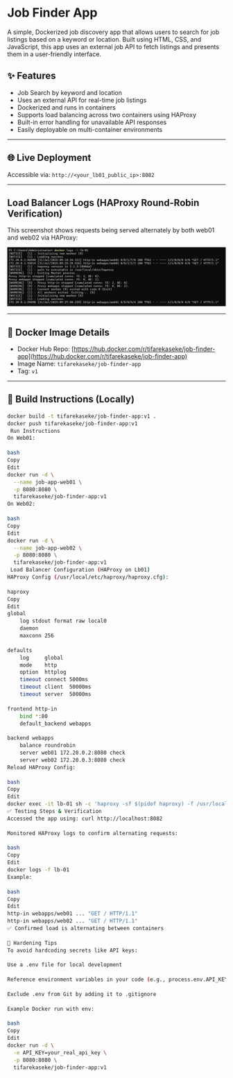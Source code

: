 # Job Finder App

A simple, Dockerized job discovery app that allows users to search for job listings based on a keyword or location. Built using HTML, CSS, and JavaScript, this app uses an external job API to fetch listings and presents them in a user-friendly interface.

## ✨ Features

-  Job Search by keyword and location  
-  Uses an external API for real-time job listings  
-  Dockerized and runs in containers  
-  Supports load balancing across two containers using HAProxy  
-  Built-in error handling for unavailable API responses  
-  Easily deployable on multi-container environments

---

## 🌐 Live Deployment
Accessible via: `http://<your_lb01_public_ip>:8082`

---

##  Load Balancer Logs (HAProxy Round-Robin Verification)

This screenshot shows requests being served alternately by both web01 and web02 via HAProxy:

![HAProxy Logs](./Screenshot%202025-07-31%20113206.png)

---

## 🐳 Docker Image Details

- Docker Hub Repo: [https://hub.docker.com/r/tifarekaseke/job-finder-app](https://hub.docker.com/r/tifarekaseke/job-finder-app)
- Image Name: `tifarekaseke/job-finder-app`
- Tag: `v1`

---

## 🔧 Build Instructions (Locally)

```bash
docker build -t tifarekaseke/job-finder-app:v1 .
docker push tifarekaseke/job-finder-app:v1
 Run Instructions
On Web01:

bash
Copy
Edit
docker run -d \
  --name job-app-web01 \
  -p 8080:8080 \
  tifarekaseke/job-finder-app:v1
On Web02:

bash
Copy
Edit
docker run -d \
  --name job-app-web02 \
  -p 8080:8080 \
  tifarekaseke/job-finder-app:v1
 Load Balancer Configuration (HAProxy on Lb01)
HAProxy Config (/usr/local/etc/haproxy/haproxy.cfg):

haproxy
Copy
Edit
global
    log stdout format raw local0
    daemon
    maxconn 256

defaults
    log     global
    mode    http
    option  httplog
    timeout connect 5000ms
    timeout client  50000ms
    timeout server  50000ms

frontend http-in
    bind *:80
    default_backend webapps

backend webapps
    balance roundrobin
    server web01 172.20.0.2:8080 check
    server web02 172.20.0.3:8080 check
Reload HAProxy Config:

bash
Copy
Edit
docker exec -it lb-01 sh -c 'haproxy -sf $(pidof haproxy) -f /usr/local/etc/haproxy/haproxy.cfg'
✅ Testing Steps & Verification
Accessed the app using: curl http://localhost:8082

Monitored HAProxy logs to confirm alternating requests:

bash
Copy
Edit
docker logs -f lb-01
Example:

bash
Copy
Edit
http-in webapps/web01 ... "GET / HTTP/1.1"
http-in webapps/web02 ... "GET / HTTP/1.1"
✅ Confirmed load is alternating between containers

🔐 Hardening Tips
To avoid hardcoding secrets like API keys:

Use a .env file for local development

Reference environment variables in your code (e.g., process.env.API_KEY)

Exclude .env from Git by adding it to .gitignore

Example Docker run with env:

bash
Copy
Edit
docker run -d \
  -e API_KEY=your_real_api_key \
  -p 8080:8080 \
  tifarekaseke/job-finder-app:v1
